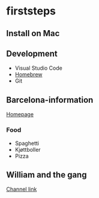 # firststeps

## Install on Mac

## Development
* Visual Studio Code
* [Homebrew](https://brew.sh)
* Git

## Barcelona-information
[Homepage](https://www.fcbarcelona.com/en/)

### Food
* Spaghetti 
* Kjøttboller
* Pizza

## William and the gang
[Channel link](https://www.youtube.com/@Williamandthegang/shorts)
